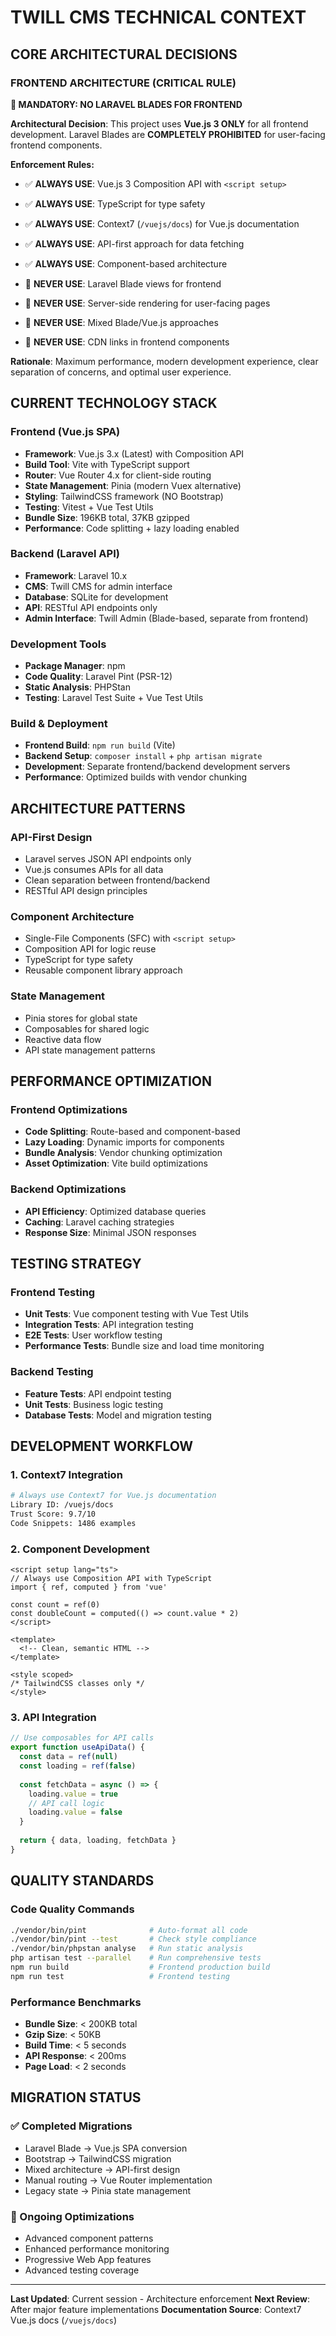 # TWILL CMS TECHNICAL CONTEXT

## CORE ARCHITECTURAL DECISIONS

### FRONTEND ARCHITECTURE (CRITICAL RULE)
**🚨 MANDATORY: NO LARAVEL BLADES FOR FRONTEND**

**Architectural Decision**: This project uses **Vue.js 3 ONLY** for all frontend development. Laravel Blades are **COMPLETELY PROHIBITED** for user-facing frontend components.

**Enforcement Rules:**
- ✅ **ALWAYS USE**: Vue.js 3 Composition API with `<script setup>`
- ✅ **ALWAYS USE**: TypeScript for type safety
- ✅ **ALWAYS USE**: Context7 (`/vuejs/docs`) for Vue.js documentation
- ✅ **ALWAYS USE**: API-first approach for data fetching
- ✅ **ALWAYS USE**: Component-based architecture

- 🚫 **NEVER USE**: Laravel Blade views for frontend
- 🚫 **NEVER USE**: Server-side rendering for user-facing pages  
- 🚫 **NEVER USE**: Mixed Blade/Vue.js approaches
- 🚫 **NEVER USE**: CDN links in frontend components

**Rationale**: Maximum performance, modern development experience, clear separation of concerns, and optimal user experience.

## CURRENT TECHNOLOGY STACK

### Frontend (Vue.js SPA)
- **Framework**: Vue.js 3.x (Latest) with Composition API
- **Build Tool**: Vite with TypeScript support
- **Router**: Vue Router 4.x for client-side routing
- **State Management**: Pinia (modern Vuex alternative)
- **Styling**: TailwindCSS framework (NO Bootstrap)
- **Testing**: Vitest + Vue Test Utils
- **Bundle Size**: 196KB total, 37KB gzipped
- **Performance**: Code splitting + lazy loading enabled

### Backend (Laravel API)
- **Framework**: Laravel 10.x 
- **CMS**: Twill CMS for admin interface
- **Database**: SQLite for development
- **API**: RESTful API endpoints only
- **Admin Interface**: Twill Admin (Blade-based, separate from frontend)

### Development Tools
- **Package Manager**: npm
- **Code Quality**: Laravel Pint (PSR-12)
- **Static Analysis**: PHPStan
- **Testing**: Laravel Test Suite + Vue Test Utils

### Build & Deployment
- **Frontend Build**: `npm run build` (Vite)
- **Backend Setup**: `composer install` + `php artisan migrate`
- **Development**: Separate frontend/backend development servers
- **Performance**: Optimized builds with vendor chunking

## ARCHITECTURE PATTERNS

### API-First Design
- Laravel serves JSON API endpoints only
- Vue.js consumes APIs for all data
- Clean separation between frontend/backend
- RESTful API design principles

### Component Architecture
- Single-File Components (SFC) with `<script setup>`
- Composition API for logic reuse
- TypeScript for type safety
- Reusable component library approach

### State Management
- Pinia stores for global state
- Composables for shared logic
- Reactive data flow
- API state management patterns

## PERFORMANCE OPTIMIZATION

### Frontend Optimizations
- **Code Splitting**: Route-based and component-based
- **Lazy Loading**: Dynamic imports for components
- **Bundle Analysis**: Vendor chunking optimization
- **Asset Optimization**: Vite build optimizations

### Backend Optimizations
- **API Efficiency**: Optimized database queries
- **Caching**: Laravel caching strategies
- **Response Size**: Minimal JSON responses

## TESTING STRATEGY

### Frontend Testing
- **Unit Tests**: Vue component testing with Vue Test Utils
- **Integration Tests**: API integration testing
- **E2E Tests**: User workflow testing
- **Performance Tests**: Bundle size and load time monitoring

### Backend Testing
- **Feature Tests**: API endpoint testing
- **Unit Tests**: Business logic testing
- **Database Tests**: Model and migration testing

## DEVELOPMENT WORKFLOW

### 1. Context7 Integration
```bash
# Always use Context7 for Vue.js documentation
Library ID: /vuejs/docs
Trust Score: 9.7/10
Code Snippets: 1486 examples
```

### 2. Component Development
```vue
<script setup lang="ts">
// Always use Composition API with TypeScript
import { ref, computed } from 'vue'

const count = ref(0)
const doubleCount = computed(() => count.value * 2)
</script>

<template>
  <!-- Clean, semantic HTML -->
</template>

<style scoped>
/* TailwindCSS classes only */
</style>
```

### 3. API Integration
```typescript
// Use composables for API calls
export function useApiData() {
  const data = ref(null)
  const loading = ref(false)
  
  const fetchData = async () => {
    loading.value = true
    // API call logic
    loading.value = false
  }
  
  return { data, loading, fetchData }
}
```

## QUALITY STANDARDS

### Code Quality Commands
```bash
./vendor/bin/pint              # Auto-format all code
./vendor/bin/pint --test       # Check style compliance  
./vendor/bin/phpstan analyse   # Run static analysis
php artisan test --parallel    # Run comprehensive tests
npm run build                  # Frontend production build
npm run test                   # Frontend testing
```

### Performance Benchmarks
- **Bundle Size**: < 200KB total
- **Gzip Size**: < 50KB
- **Build Time**: < 5 seconds
- **API Response**: < 200ms
- **Page Load**: < 2 seconds

## MIGRATION STATUS

### ✅ Completed Migrations
- Laravel Blade → Vue.js SPA conversion
- Bootstrap → TailwindCSS migration  
- Mixed architecture → API-first design
- Manual routing → Vue Router implementation
- Legacy state → Pinia state management

### 🔄 Ongoing Optimizations
- Advanced component patterns
- Enhanced performance monitoring
- Progressive Web App features
- Advanced testing coverage

---

**Last Updated**: Current session - Architecture enforcement
**Next Review**: After major feature implementations
**Documentation Source**: Context7 Vue.js docs (`/vuejs/docs`) 